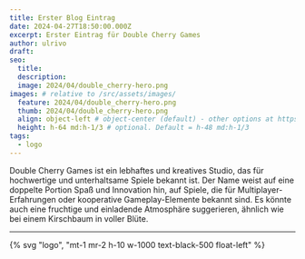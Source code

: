 ```yaml
---
title: Erster Blog Eintrag
date: 2024-04-27T18:50:00.000Z
excerpt: Erster Eintrag für Double Cherry Games
author: ulrivo
draft: 
seo:
  title:
  description:
  image: 2024/04/double_cherry-hero.png
images: # relative to /src/assets/images/
  feature: 2024/04/double_cherry-hero.png
  thumb: 2024/04/double_cherry-hero.png
  align: object-left # object-center (default) - other options at https://tailwindcss.com/docs/object-position
  height: h-64 md:h-1/3 # optional. Default = h-48 md:h-1/3
tags:
  - logo
---
```

Double Cherry Games ist ein lebhaftes und kreatives Studio, das für hochwertige und unterhaltsame Spiele bekannt ist. Der Name weist auf eine doppelte Portion Spaß und Innovation hin, auf Spiele, die für Multiplayer-Erfahrungen oder kooperative Gameplay-Elemente bekannt sind. Es könnte auch eine fruchtige und einladende Atmosphäre suggerieren, ähnlich wie bei einem Kirschbaum in voller Blüte.

******

{% svg "logo", "mt-1 mr-2 h-10 w-1000 text-black-500 float-left" %}